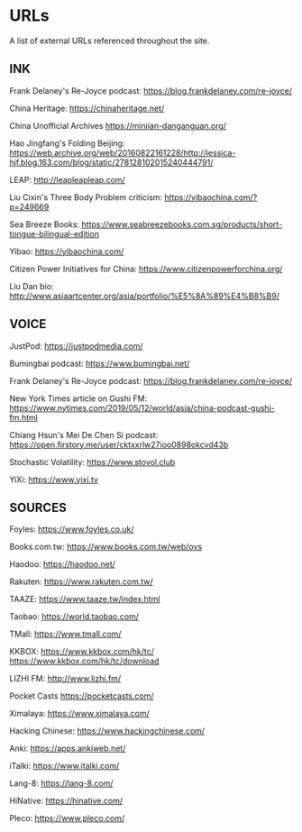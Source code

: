 # URLs

A list of external URLs referenced throughout the site.

## INK

Frank Delaney's Re-Joyce podcast:
https://blog.frankdelaney.com/re-joyce/

China Heritage:
https://chinaheritage.net/

China Unofficial Archives
https://minjian-danganguan.org/

Hao Jingfang's Folding Beijing:
https://web.archive.org/web/20160822161228/http://jessica-hjf.blog.163.com/blog/static/278128102015240444791/

LEAP:
http://leapleapleap.com/

Liu Cixin's Three Body Problem criticism:
https://yibaochina.com/?p=249669

Sea Breeze Books:
https://www.seabreezebooks.com.sg/products/short-tongue-bilingual-edition

Yibao:
https://yibaochina.com/

Citizen Power Initiatives for China:
https://www.citizenpowerforchina.org/

Liu Dan bio:
http://www.asiaartcenter.org/asia/portfolio/%E5%8A%89%E4%B8%B9/

## VOICE

JustPod:
https://justpodmedia.com/

Bumingbai podcast:
https://www.bumingbai.net/

Frank Delaney's Re-Joyce podcast:
https://blog.frankdelaney.com/re-joyce/

New York Times article on Gushi FM:
https://www.nytimes.com/2019/05/12/world/asia/china-podcast-gushi-fm.html

Chiang Hsun's Mei De Chen Si podcast:
https://open.firstory.me/user/cktxxrlw27ioo0898okcvd43b

Stochastic Volatility:
https://www.stovol.club

YiXi:
https://www.yixi.tv

## SOURCES

Foyles:
https://www.foyles.co.uk/

Books.com.tw:
https://www.books.com.tw/web/ovs

Haodoo:
https://haodoo.net/

Rakuten:
https://www.rakuten.com.tw/

TAAZE:
https://www.taaze.tw/index.html

Taobao:
https://world.taobao.com/

TMall:
https://www.tmall.com/

KKBOX:
https://www.kkbox.com/hk/tc/
https://www.kkbox.com/hk/tc/download

LIZHI FM:
http://www.lizhi.fm/

Pocket Casts
https://pocketcasts.com/

Ximalaya:
https://www.ximalaya.com/

Hacking Chinese:
https://www.hackingchinese.com/

Anki:
https://apps.ankiweb.net/

iTalki:
https://www.italki.com/

Lang-8:
https://lang-8.com/

HiNative:
https://hinative.com/

Pleco:
https://www.pleco.com/
